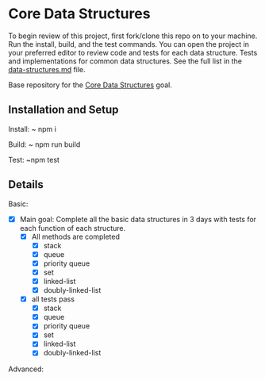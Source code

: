# Core Data Structures

To begin review of this project, first fork/clone this repo on to your machine. Run the install, build, and the test commands. You can open the project in your preferred editor to review code and tests for each data structure.
Tests and implementations for common data structures. See the full list in the [data-structures.md](data-structures.md) file.

Base repository for the [Core Data Structures](http://jsdev.learnersguild.org/goals/128) goal.

## Installation and Setup

Install: ~ npm i

Build: ~ npm run build

Test: ~npm test

## Details
Basic:
- [x] Main goal: Complete all the basic data structures in 3 days with tests for each function of each structure.
  - [x] All methods are completed
    - [x] stack
    - [x] queue
    - [x] priority queue
    - [x] set  
    - [x] linked-list    
    - [x] doubly-linked-list

  - [x] all tests pass
    - [x] stack
    - [x] queue
    - [x] priority queue
    - [x] set  
    - [x] linked-list    
    - [x] doubly-linked-list

Advanced:
